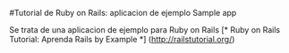 #Tutorial de Ruby on Rails: aplicacion de ejemplo
Sample app

Se trata de una aplicacion de ejemplo para Ruby on Rails [* Ruby on Rails Tutorial: Aprenda Rails by Example *] (http://railstutorial.org/)